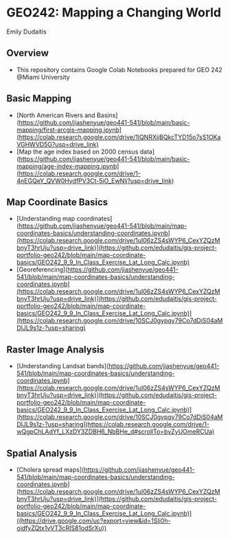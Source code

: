 # GEO242: Mapping a Changing World 
Emily Dudaitis

## Overview
- This repository contains Google Colab Notebooks prepared for GEO 242 @Miami University

## Basic Mapping

- [North American Rivers and Basins](https://github.com/jiashenyue/geo441-541/blob/main/basic-mapping/first-arcgis-mapping.ipynb](https://colab.research.google.com/drive/1IQNRXijBQkcTYD15o7sS1OKaVGHWVD5G?usp=drive_link)
- [Map the age index based on 2000 census data](https://github.com/jiashenyue/geo441-541/blob/main/basic-mapping/age-index-mapping.ipynb](https://colab.research.google.com/drive/1-4nEGQeY_QVW0HydfPV3Ct-5iO_EwNlj?usp=drive_link)

## Map Coordinate Basics

- [Understanding map coordinates](https://github.com/jiashenyue/geo441-541/blob/main/map-coordinates-basics/understanding-coordinates.ipynb](https://colab.research.google.com/drive/1uI06zZS4sWYP6_CexYZQzMbnyT3hrUju?usp=drive_link)](https://github.com/edudaitis/gis-project-portfolio-geo242/blob/main/map-coordinate-basics/GEO242_9_9_In_Class_Exercise_Lat_Long_Calc.ipynb)
- [Georeferencing](https://github.com/jiashenyue/geo441-541/blob/main/map-coordinates-basics/understanding-coordinates.ipynb](https://colab.research.google.com/drive/1uI06zZS4sWYP6_CexYZQzMbnyT3hrUju?usp=drive_link)](https://github.com/edudaitis/gis-project-portfolio-geo242/blob/main/map-coordinate-basics/GEO242_9_9_In_Class_Exercise_Lat_Long_Calc.ipynb)](https://colab.research.google.com/drive/10SCJ0gypqy79Co7dDiS04aMDlJL9s1z-?usp=sharing)

## Raster Image Analysis

- [Understanding Landsat bands](https://github.com/jiashenyue/geo441-541/blob/main/map-coordinates-basics/understanding-coordinates.ipynb](https://colab.research.google.com/drive/1uI06zZS4sWYP6_CexYZQzMbnyT3hrUju?usp=drive_link)](https://github.com/edudaitis/gis-project-portfolio-geo242/blob/main/map-coordinate-basics/GEO242_9_9_In_Class_Exercise_Lat_Long_Calc.ipynb)](https://colab.research.google.com/drive/10SCJ0gypqy79Co7dDiS04aMDlJL9s1z-?usp=sharing](https://colab.research.google.com/drive/1-wQgpChLAdYf_LXzDY3ZDBH6_NbBHe_d#scrollTo=bvZyUOmeRCUa)

## Spatial Analysis
- [Cholera spread maps](https://github.com/jiashenyue/geo441-541/blob/main/map-coordinates-basics/understanding-coordinates.ipynb](https://colab.research.google.com/drive/1uI06zZS4sWYP6_CexYZQzMbnyT3hrUju?usp=drive_link)](https://github.com/edudaitis/gis-project-portfolio-geo242/blob/main/map-coordinate-basics/GEO242_9_9_In_Class_Exercise_Lat_Long_Calc.ipynb)]((https://drive.google.com/uc?export=view&id=1SIi0h-oidfyZQtx1vVT3cRIS81odSrXu))

```

